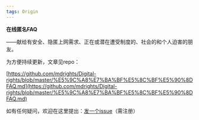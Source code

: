 ```yaml
---
tags: Origin
---
```


**在线匿名FAQ**

——献给有安全、隐匿上网需求、正在或潜在遭受制度的、社会的和个人迫害的朋友。

为方便持续更新，文章见repo：

[https://github.com/mdrights/Digital-rights/blob/master/%E5%9C%A8%E7%BA%BF%E5%8C%BF%E5%90%8DFAQ.md](https://github.com/mdrights/Digital-rights/blob/master/%E5%9C%A8%E7%BA%BF%E5%8C%BF%E5%90%8DFAQ.md)


如有任何疑问，欢迎在这里提出：[发一个issue](https://github.com/mdrights/Digital-rights/issues/new)（需注册）
